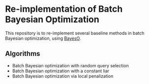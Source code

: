 # Re-implementation of Batch Bayesian Optimization

This repository is to re-implement several baseline methods in batch Bayesian optimization, using [BayesO](https://github.com/jungtaekkim/bayeso).

## Algorithms

- Batch Bayesian optimization with random query selection
- Batch Bayesian optimization with a constant liar
- Batch Bayesian optimization via local penalization
